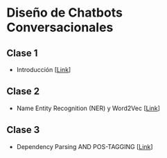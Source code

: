 # Diseño de Chatbots Conversacionales

## Clase 1
- Introducción [[Link](https://drive.google.com/drive/folders/1pauX20cvRfBiGIl6ot8AsMPCtO9OjMKG?usp=sharing)]

## Clase 2
- Name Entity Recognition (NER) y Word2Vec [[Link](https://drive.google.com/drive/folders/1xAHBfoeiXWFx_XRBhxus9tPP8HERY5RS?usp=sharing)]

## Clase 3
- Dependency Parsing AND POS-TAGGING [[Link](https://drive.google.com/drive/folders/1lTpdFrTBMqBMpACCtAhmRD52QPXiZRk4?usp=sharing)]

